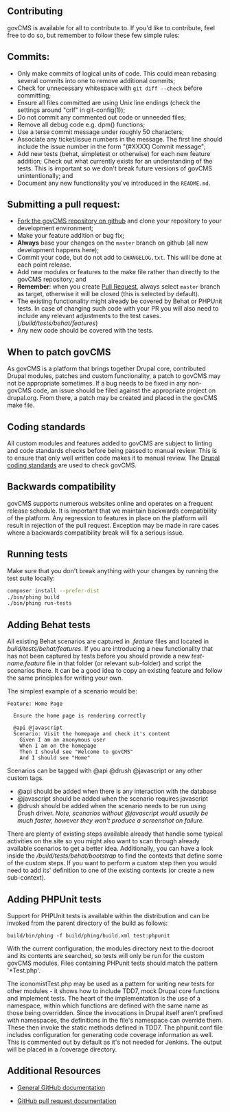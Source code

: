 Contributing
------------

govCMS is available for all to contribute to. If you'd like to contribute,
feel free to do so, but remember to follow these few simple rules:


Commits:
--------

- Only make commits of logical units of code. This could mean rebasing several
  commits into one to remove additional commits;
- Check for unnecessary whitespace with `git diff --check` before
  committing;
- Ensure all files committed are using Unix line endings (check the settings
  around "crlf" in git-config(1));
- Do not commit any commented out code or unneeded files;
- Remove all debug code e.g. dpm() functions;
- Use a terse commit message under roughly 50 characters;
- Associate any ticket/issue numbers in the message. The first line should
  include the issue number in the form "(#XXXX) Commit message";
- Add new tests (behat, simpletest or otherwise) for each new feature addition;
  Check out what currently exists for an understanding of the tests. This is
  important so we don't break future versions of govCMS unintentionally; and
- Document any new functionality you've introduced in the `README.md`.


Submitting a pull request:
-------------------------

- [Fork the govCMS repository on github](https://help.github.com/articles/using-pull-requests/)
  and clone your repository to your development environment;
- Make your feature addition or bug fix;
- __Always__ base your changes on the `master` branch on github (all new
  development happens here);
- Commit your code, but do not add to `CHANGELOG.txt`. This will be done at
  each point release.
- Add new modules or features to the make file rather than directly to the
  govCMS repository; and
- __Remember__: when you create [Pull Request](https://help.github.com/articles/using-pull-requests/),
  always select `master` branch as
  target, otherwise it will be closed (this is selected by default).
- The existing functionality might already be covered by Behat or PHPUnit tests. In case of changing such code with your PR you will also need to include any relevant adjustments to the test cases. (*/build/tests/behat/features*)
- Any new code should be covered with the tests.


When to patch govCMS
--------------------

As govCMS is a platform that brings together Drupal core, contributed Drupal
modules, patches and custom functionality, a patch to govCMS may not be
appropriate sometimes. If a bug needs to be fixed in any non-govCMS code, an
issue should be filed against the appropriate project on drupal.org. From there,
a patch may be created and placed in the govCMS make file.


Coding standards
----------------

All custom modules and features added to govCMS are subject to linting and code
standards checks before being passed to manual review. This is to ensure that
only well written code makes it to manual review. The [Drupal coding standards](https://www.drupal.org/coding-standards)
are used to check govCMS.


Backwards compatibility
-----------------------

govCMS supports numerous websites online and operates on a frequent release
schedule. It is important that we maintain backwards compatibility of the
platform. Any regression to features in place on the platform will result in
rejection of the pull request. Exception may be made in rare cases where a
backwards compatibility break will fix a serious issue.


Running tests
-------------
Make sure that you don't break anything with your changes by running the test
suite locally:

```bash
composer install --prefer-dist
./bin/phing build
./bin/phing run-tests
```

Adding Behat tests
--------------------

All existing Behat scenarios are captured in *.feature* files and located in
*build/tests/behat/features*. If you are introducing a new functionality that
has not been captured by tests before you should provide a new *test-name.feature*
file in that folder (or relevant sub-folder) and script the scenarios there.
It can be a good idea to copy an existing feature and follow the same principles
for writing your own.

The simplest example of a scenario would be:
```
Feature: Home Page

  Ensure the home page is rendering correctly

  @api @javascript
  Scenario: Visit the homepage and check it's content
    Given I am an anonymous user
    When I am on the homepage
    Then I should see "Welcome to govCMS"
    And I should see "Home"
```
Scenarios can be tagged with @api @drush @javascript or any other custom tags.
  - @api should be added when there is any interaction with the database
  - @javascript should be added when the scenario requires javascript
  - @drush should be added when the scenario needs to be run using Drush driver.
*Note, scenarios without @javascript would usually be much faster, however they
won't produce a screenshot on failure.*

There are plenty of existing steps available already that handle some typical
activities on the site so you might also want to scan through already available
scenarios to get a better idea. Additionally, you can have a look inside the
*/build/tests/behat/bootstrap* to find the contexts that define some of the
custom steps. If you want to perform a custom step then you would need to add
its' definition to one of the existing contexts (or create a new sub-context).

Adding PHPUnit tests
--------------------
Support for PHPUnit tests is available within the distribution and can be
invoked from the parent directory of the build as follows:
```
build/bin/phing -f build/phing/build.xml test:phpunit
```

With the current configuration, the modules directory next to the docroot and
its contents are searched, so tests will only be run for the custom govCMS
modules. Files containing PHPunit tests should match the pattern '*Test.php'.

The iconomistTest.php may be used as a pattern for writing new tests for other
modules - it shows how to include TDD7, mock Drupal core functions and implement
tests. The heart of the implementation is the use of a namespace, within which
functions are defined with the same name as those being overridden. Since the
invocations in Drupal itself aren't prefixed with namespaces, the definitions
in the file's namespace can override them. These then invoke the static methods
defined in TDD7. The phpunit.conf file includes configuration for generating
code coverage information as well. This is commented out by default as it's not
needed for Jenkins. The output will be placed in a /coverage directory.

Additional Resources
--------------------

- [General GitHub documentation](http://help.github.com/)

- [GitHub pull request documentation](http://help.github.com/send-pull-requests/)
